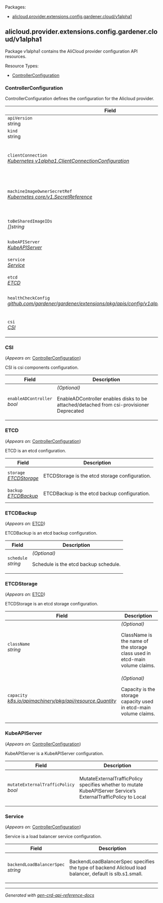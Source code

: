<p>Packages:</p>
<ul>
<li>
<a href="#alicloud.provider.extensions.config.gardener.cloud%2fv1alpha1">alicloud.provider.extensions.config.gardener.cloud/v1alpha1</a>
</li>
</ul>
<h2 id="alicloud.provider.extensions.config.gardener.cloud/v1alpha1">alicloud.provider.extensions.config.gardener.cloud/v1alpha1</h2>
<p>
<p>Package v1alpha1 contains the AliCloud provider configuration API resources.</p>
</p>
Resource Types:
<ul><li>
<a href="#alicloud.provider.extensions.config.gardener.cloud/v1alpha1.ControllerConfiguration">ControllerConfiguration</a>
</li></ul>
<h3 id="alicloud.provider.extensions.config.gardener.cloud/v1alpha1.ControllerConfiguration">ControllerConfiguration
</h3>
<p>
<p>ControllerConfiguration defines the configuration for the Alicloud provider.</p>
</p>
<table>
<thead>
<tr>
<th>Field</th>
<th>Description</th>
</tr>
</thead>
<tbody>
<tr>
<td>
<code>apiVersion</code></br>
string</td>
<td>
<code>
alicloud.provider.extensions.config.gardener.cloud/v1alpha1
</code>
</td>
</tr>
<tr>
<td>
<code>kind</code></br>
string
</td>
<td><code>ControllerConfiguration</code></td>
</tr>
<tr>
<td>
<code>clientConnection</code></br>
<em>
<a href="https://godoc.org/k8s.io/component-base/config/v1alpha1#ClientConnectionConfiguration">
Kubernetes v1alpha1.ClientConnectionConfiguration
</a>
</em>
</td>
<td>
<em>(Optional)</em>
<p>ClientConnection specifies the kubeconfig file and client connection
settings for the proxy server to use when communicating with the apiserver.</p>
</td>
</tr>
<tr>
<td>
<code>machineImageOwnerSecretRef</code></br>
<em>
<a href="https://kubernetes.io/docs/reference/generated/kubernetes-api/v1.15/#secretreference-v1-core">
Kubernetes core/v1.SecretReference
</a>
</em>
</td>
<td>
<p>MachineImageOwnerSecretRef is the secret reference which contains credential of AliCloud subaccount for customized images.
We currently assume multiple customized images should always be under this account.</p>
</td>
</tr>
<tr>
<td>
<code>toBeSharedImageIDs</code></br>
<em>
[]string
</em>
</td>
<td>
<p>ToBeSharedImageIDs specifies custom image IDs which need to be shared by shoots</p>
</td>
</tr>
<tr>
<td>
<code>kubeAPIServer</code></br>
<em>
<a href="#alicloud.provider.extensions.config.gardener.cloud/v1alpha1.KubeAPIServer">
KubeAPIServer
</a>
</em>
</td>
<td>
<p>KubeAPIServer is the KubeAPIServer configuration.</p>
</td>
</tr>
<tr>
<td>
<code>service</code></br>
<em>
<a href="#alicloud.provider.extensions.config.gardener.cloud/v1alpha1.Service">
Service
</a>
</em>
</td>
<td>
<p>Service is the service configuration</p>
</td>
</tr>
<tr>
<td>
<code>etcd</code></br>
<em>
<a href="#alicloud.provider.extensions.config.gardener.cloud/v1alpha1.ETCD">
ETCD
</a>
</em>
</td>
<td>
<p>ETCD is the etcd configuration.</p>
</td>
</tr>
<tr>
<td>
<code>healthCheckConfig</code></br>
<em>
<a href="https://github.com/gardener/gardener/extensions/pkg/apis/config">
github.com/gardener/gardener/extensions/pkg/apis/config/v1alpha1.HealthCheckConfig
</a>
</em>
</td>
<td>
<em>(Optional)</em>
<p>HealthCheckConfig is the config for the health check controller</p>
</td>
</tr>
<tr>
<td>
<code>csi</code></br>
<em>
<a href="#alicloud.provider.extensions.config.gardener.cloud/v1alpha1.CSI">
CSI
</a>
</em>
</td>
<td>
<em>(Optional)</em>
<p>CSI is the config for CSI plugin components</p>
</td>
</tr>
</tbody>
</table>
<h3 id="alicloud.provider.extensions.config.gardener.cloud/v1alpha1.CSI">CSI
</h3>
<p>
(<em>Appears on:</em>
<a href="#alicloud.provider.extensions.config.gardener.cloud/v1alpha1.ControllerConfiguration">ControllerConfiguration</a>)
</p>
<p>
<p>CSI is csi components configuration.</p>
</p>
<table>
<thead>
<tr>
<th>Field</th>
<th>Description</th>
</tr>
</thead>
<tbody>
<tr>
<td>
<code>enableADController</code></br>
<em>
bool
</em>
</td>
<td>
<em>(Optional)</em>
<p>EnableADController enables disks to be attached/detached from csi-provisioner
Deprecated</p>
</td>
</tr>
</tbody>
</table>
<h3 id="alicloud.provider.extensions.config.gardener.cloud/v1alpha1.ETCD">ETCD
</h3>
<p>
(<em>Appears on:</em>
<a href="#alicloud.provider.extensions.config.gardener.cloud/v1alpha1.ControllerConfiguration">ControllerConfiguration</a>)
</p>
<p>
<p>ETCD is an etcd configuration.</p>
</p>
<table>
<thead>
<tr>
<th>Field</th>
<th>Description</th>
</tr>
</thead>
<tbody>
<tr>
<td>
<code>storage</code></br>
<em>
<a href="#alicloud.provider.extensions.config.gardener.cloud/v1alpha1.ETCDStorage">
ETCDStorage
</a>
</em>
</td>
<td>
<p>ETCDStorage is the etcd storage configuration.</p>
</td>
</tr>
<tr>
<td>
<code>backup</code></br>
<em>
<a href="#alicloud.provider.extensions.config.gardener.cloud/v1alpha1.ETCDBackup">
ETCDBackup
</a>
</em>
</td>
<td>
<p>ETCDBackup is the etcd backup configuration.</p>
</td>
</tr>
</tbody>
</table>
<h3 id="alicloud.provider.extensions.config.gardener.cloud/v1alpha1.ETCDBackup">ETCDBackup
</h3>
<p>
(<em>Appears on:</em>
<a href="#alicloud.provider.extensions.config.gardener.cloud/v1alpha1.ETCD">ETCD</a>)
</p>
<p>
<p>ETCDBackup is an etcd backup configuration.</p>
</p>
<table>
<thead>
<tr>
<th>Field</th>
<th>Description</th>
</tr>
</thead>
<tbody>
<tr>
<td>
<code>schedule</code></br>
<em>
string
</em>
</td>
<td>
<em>(Optional)</em>
<p>Schedule is the etcd backup schedule.</p>
</td>
</tr>
</tbody>
</table>
<h3 id="alicloud.provider.extensions.config.gardener.cloud/v1alpha1.ETCDStorage">ETCDStorage
</h3>
<p>
(<em>Appears on:</em>
<a href="#alicloud.provider.extensions.config.gardener.cloud/v1alpha1.ETCD">ETCD</a>)
</p>
<p>
<p>ETCDStorage is an etcd storage configuration.</p>
</p>
<table>
<thead>
<tr>
<th>Field</th>
<th>Description</th>
</tr>
</thead>
<tbody>
<tr>
<td>
<code>className</code></br>
<em>
string
</em>
</td>
<td>
<em>(Optional)</em>
<p>ClassName is the name of the storage class used in etcd-main volume claims.</p>
</td>
</tr>
<tr>
<td>
<code>capacity</code></br>
<em>
<a href="https://godoc.org/k8s.io/apimachinery/pkg/api/resource#Quantity">
k8s.io/apimachinery/pkg/api/resource.Quantity
</a>
</em>
</td>
<td>
<em>(Optional)</em>
<p>Capacity is the storage capacity used in etcd-main volume claims.</p>
</td>
</tr>
</tbody>
</table>
<h3 id="alicloud.provider.extensions.config.gardener.cloud/v1alpha1.KubeAPIServer">KubeAPIServer
</h3>
<p>
(<em>Appears on:</em>
<a href="#alicloud.provider.extensions.config.gardener.cloud/v1alpha1.ControllerConfiguration">ControllerConfiguration</a>)
</p>
<p>
<p>KubeAPIServer is a KubeAPIServer configuration.</p>
</p>
<table>
<thead>
<tr>
<th>Field</th>
<th>Description</th>
</tr>
</thead>
<tbody>
<tr>
<td>
<code>mutateExternalTrafficPolicy</code></br>
<em>
bool
</em>
</td>
<td>
<p>MutateExternalTrafficPolicy specifies whether to mutate KubeAPIServer Service&rsquo;s ExternalTrafficPolicy to Local</p>
</td>
</tr>
</tbody>
</table>
<h3 id="alicloud.provider.extensions.config.gardener.cloud/v1alpha1.Service">Service
</h3>
<p>
(<em>Appears on:</em>
<a href="#alicloud.provider.extensions.config.gardener.cloud/v1alpha1.ControllerConfiguration">ControllerConfiguration</a>)
</p>
<p>
<p>Service is a load balancer service configuration.</p>
</p>
<table>
<thead>
<tr>
<th>Field</th>
<th>Description</th>
</tr>
</thead>
<tbody>
<tr>
<td>
<code>backendLoadBalancerSpec</code></br>
<em>
string
</em>
</td>
<td>
<p>BackendLoadBalancerSpec specifies the type of backend Alicloud load balancer, default is slb.s1.small.</p>
</td>
</tr>
</tbody>
</table>
<hr/>
<p><em>
Generated with <a href="https://github.com/ahmetb/gen-crd-api-reference-docs">gen-crd-api-reference-docs</a>
</em></p>
